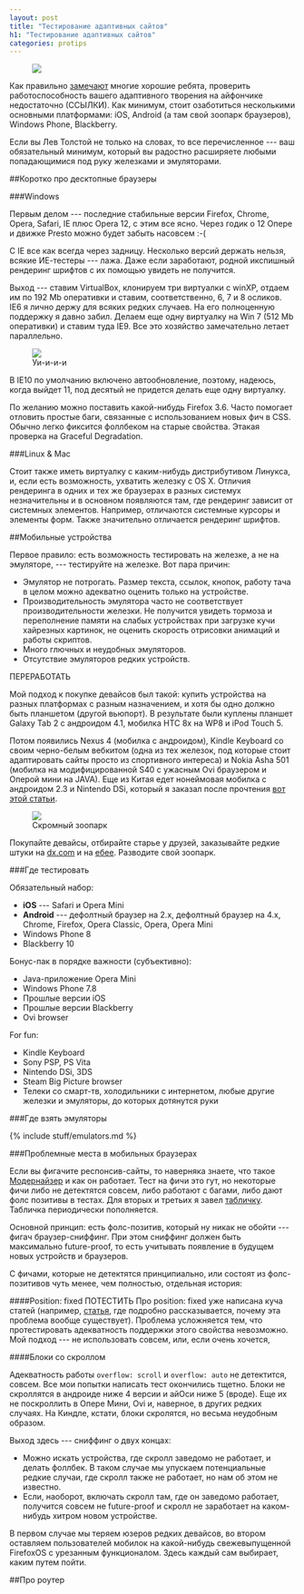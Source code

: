 ```yaml
---
layout: post
title: "Тестирование адаптивных сайтов"
h1: "Тестирование адаптивных сайтов"
categories: protips
---
```


<figure>
	<img src="i/whiteboard.jpg">
</figure>

Как правильно [замечают](http://www.quirksmode.org/blog/archives/2010/02/the_iphone_obse.html) многие хорошие ребята, проверить работоспособность вашего адаптивного творения на айфончике недостаточно (ССЫЛКИ).
Как минимум, стоит озаботиться несколькими основными платформами: iOS, Android (а там свой зоопарк браузеров), Windows Phone,
Blackberry.

Если вы Лев Толстой не только на словах, то все перечисленное --- ваш обязательный
минимум, который вы радостно расширяете любыми попадающимися под руку железками и эмуляторами.

##Коротко про десктопные браузеры

###Windows

Первым делом --- последние стабильные версии Firefox, Chrome, Opera, Safari, IE плюс Opera 12, с этим все ясно. Через годик о 12 Опере и движке Presto можно будет забыть насовсем :-(

С IE все как всегда через задницу. Несколько версий держать нельзя, всякие ИЕ-тестеры --- лажа. Даже если заработают, родной икспишный рендеринг шрифтов с их помощью увидеть не получится.

Выход --- ставим VirtualBox, клонируем три виртуалки с winXP, отдаем
им по 192 Mb оперативки и ставим,
соответственно, 6, 7 и 8 осликов. IE6 я лично держу для всяких редких случаев. На его полноценную поддержку я давно забил. Делаем еще одну виртуалку на Win 7 (512 Mb оперативки) и ставим туда IE9. Все это хозяйство замечательно летает
параллельно.

<figure>
	<img src="i/virtual_machines.jpg">
	<figcaption>Уи-и-и-и</figcaption>
</figure>

В IE10 по умолчанию включено автообновление, поэтому, надеюсь, когда выйдет 11, под десятый не придется делать еще одну виртуалку.

По желанию можно поставить какой-нибудь Firefox 3.6. Часто помогает отловить простые баги, связанные с использованием новых фич в CSS. Обычно легко фиксится фоллбеком на старые свойства. Этакая проверка на Graceful Degradation.

###Linux & Mac

Стоит также иметь виртуалку с каким-нибудь дистрибутивом Линукса, и, если есть возможность, ухватить железку с OS X. Отличия рендеринга в одних и тех же браузерах в разных системух незначительны и в основном появляются там, где рендеринг зависит от системных элементов. Например, отличаются системные курсоры и элементы форм. Также значительно отличается рендеринг шрифтов.

##Мобильные устройства

Первое правило: есть возможность тестировать на железке, а не на эмуляторе, --- тестируйте на железке. Вот пара причин:

- Эмулятор не потрогать. Размер текста, ссылок, кнопок, работу тача в целом можно адекватно оценить только на устройстве.
- Производительность эмулятора часто не соответствует производительности железки. Не получится увидеть тормоза и переполнение памяти на слабых устройствах при загрузке кучи хайрезных картинок, не оценить скорость отрисовки анимаций и работы скриптов.
- Много глючных и неудобных эмуляторов.
- Отсутствие эмуляторов редких устройств.

ПЕРЕРАБОТАТЬ

Мой подход к покупке девайсов был такой: купить устройства на разных платформах с разным назначением, и хотя бы одно должно быть планшетом (другой вьюпорт). В результате были куплены планшет Galaxy Tab 2 с андроидом 4.1, мобилка HTC 8x на WP8 и iPod Touch 5.

Потом появились Nexus 4 (мобилка с андроидом), Kindle Keyboard со своим черно-белым вебкитом (одна из тех железок, под которые стоит адаптировать сайты просто из спортивного интереса) и Nokia Asha 501 (мобилка на модифицированной S40 с ужасным Ovi браузером и Оперой мини на JAVA). Еще из Китая едет нонеймовая мобилка с андроидом 2.3 и Nintendo DSi, который я заказал после прочтения [вот этой статьи](http://maban.co.uk/73).

<figure>
	<img src="i/zoo.jpg">
	<figcaption>Скромный зоопарк</figcaption>
</figure>

Покупайте девайсы, отбирайте старье у друзей, заказывайте редкие штуки на [dx.com](//dx.com) и на [ебее](//ebay.com). Разводите свой зоопарк.

###Где тестировать

Обязательный набор:

- **iOS** --- Safari и Opera Mini
- **Android** --- дефолтный браузер на 2.x, дефолтный браузер на 4.x, Chrome, Firefox, Opera Classic, Opera, Opera Mini
- Windows Phone 8
- Blackberry 10

Бонус-пак в порядке важности (субъективно):

- Java-приложение Opera Mini
- Windows Phone 7.8
- Прошлые версии iOS
- Прошлые версии Blackberry
- Ovi browser

For fun:

- Kindle Keyboard
- Sony PSP, PS Vita
- Nintendo DSi, 3DS
- Steam Big Picture browser
- Телеки со смарт-тв, холодильники с интернетом, любые другие железки и эмуляторы, до которых дотянутся руки

###Где взять эмуляторы

{% include stuff/emulators.md %}

###Проблемные места в мобильных браузерах

Если вы фигачите респонсив-сайты, то наверняка знаете, что такое [Модернайзер](//modernizr.com) и как он работает. Тест на фичи это гут, но некоторые фичи либо не детектятся совсем, либо работают с багами, либо дают фолс позитивы в тестах. Для вторых и третьих я завел [табличку](https://docs.google.com/spreadsheet/ccc?key=0AjA1cIs8C8MGdFdyQ0lMQnhMbHJEeVZpMW9XejhzU2c&usp=sharing). Табличка периодически пополняется.

Основной принцип: есть фолс-позитив, который ну никак не обойти --- фигач браузер-сниффинг. При этом сниффинг должен быть максимально future-proof, то есть учитывать появление в будущем новых устройств и браузеров.

С фичами, которые не детектятся принципиально, или состоят из фолс-позитивов чуть менее, чем полностью, отдельная история:

####Position: fixed
ПОТЕСТИТЬ Про position: fixed уже написана куча статей (например, [статья](http://www.quirksmode.org/blog/archives/2010/12/the_fifth_posit.html), где подробно рассказывается, почему эта проблема вообще существует). Проблема усложняется тем, что протестировать адекватность поддержки этого свойства невозможно. Мой подход --- не использовать совсем, или, если очень хочется,  

####Блоки со скроллом

Адекватность работы `overflow: scroll` и `overflow: auto` не детектится, совсем. Все мои попытки написать тест окончились тщетно. Блоки не скроллятся в андроиде ниже 4 версии и айОси ниже 5 (вроде). Еще их не поскроллить в Опере Мини, Ovi и, наверное, в других редких случаях. На Киндле, кстати, блоки скролятся, но весьма неудобным образом.

Выход здесь --- сниффинг о двух концах:

- Можно искать устройства, где скролл заведомо не работает, и делать фоллбек. В таком случае мы упускаем потенциальные редкие случаи, где скролл также не работает, но нам об этом не известно.
- Если, наоборот, включать скролл там, где он заведомо работает, получится совсем не future-proof и скролл не заработает на каком-нибудь хитром новом устройстве.

В первом случае мы теряем юзеров редких девайсов, во втором оставляем пользователей мобилок на какой-нибудь свежевыпущенной FirefoxOS с урезанным функционалом. Здесь каждый сам выбирает, каким путем пойти.

##Про роутер
